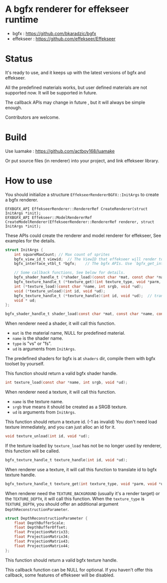 A bgfx renderer for effekseer runtime
=====

* bgfx : https://github.com/bkaradzic/bgfx
* effekseer : https://github.com/effekseer/Effekseer

Status
======

It's ready to use, and it keeps up with the latest versions of bgfx and effekseer.

All the predefined materials works, but user defined materials are not supported now. It will be supported in future.

The callback APIs may change in future , but it will always be simple enough.

Contributors are welcome.

Build
=====

Use luamake : https://github.com/actboy168/luamake

Or put source files (in renderer) into your project, and link effekseer library.

How to use
==========

You should initialize a structure `EffekseerRendererBGFX::InitArgs` to create a bgfx renderer.

```
EFXBGFX_API EffekseerRenderer::RendererRef CreateRenderer(struct InitArgs *init);
EFXBGFX_API Effekseer::ModelRendererRef CreateModelRenderer(EffekseerRenderer::RendererRef renderer, struct InitArgs *init);
```

These APIs could create the renderer and model renderer for effekseer, See examples for the details.

```C
struct InitArgs {
	int squareMaxCount;	// Max count of sprites
	bgfx_view_id_t viewid;	// The ViewID that effekseer will render to.
	bgfx_interface_vtbl_t *bgfx;	// The bgfx APIs. Use `bgfx_get_interface()`.

	// Some callback functions, See below for details.
	bgfx_shader_handle_t (*shader_load)(const char *mat, const char *name, const char *type, void *ud);
	bgfx_texture_handle_t (*texture_get)(int texture_type, void *parm, void *ud);	// background or depth (with param)
	int (*texture_load)(const char *name, int srgb, void *ud);
	void (*texture_unload)(int id, void *ud);
	bgfx_texture_handle_t (*texture_handle)(int id, void *ud);	// translate id to handle
	void * ud;
};
```

```C
bgfx_shader_handle_t shader_load(const char *mat, const char *name, const char *type, void *ud);
```

When renderer need a shader, it will call this function.
* `mat` is the material name, NULL for predefined material.
* `name` is the shader name.
* `type` is "vs" or "fs".
* `ud` is arguments from `InitArgs`.

The predefined shaders for bgfx is at `shaders` dir, compile them with bgfx toolset by yourself.

This function should return a valid bgfx shader handle.

```C
int texture_load(const char *name, int srgb, void *ud);
```

When renderer need a texture, it will call this function.
* `name` is the texture name.
* `srgb` true means it should be created as a SRGB texture.
* `ud` is arguments from `InitArgs`.

This function should return a texture id. (-1 as invalid)
You don't need load texture immediately, and you can just alloc an id for it.

```C
void texture_unload(int id, void *ud);

```
If the texture loaded by `texture_load` has not be no longer used by renderer, this function will be called.

```C
bgfx_texture_handle_t texture_handle(int id, void *ud);
```

When renderer use a texture, it will call this function to translate id to bgfx texture handle.


```C
bgfx_texture_handle_t texture_get(int texture_type, void *parm, void *ud);
```
When renderer need the `TEXTURE_BACKGROUND` (usually it's a render target) or the `TEXTURE_DEPTH`, it will call this function.
When the `texture_type` is `TEXTURE_DEPTH`, you should offer an additional argument `DepthReconstructionParameter`.

```C
struct DepthReconstructionParameter {
	float DepthBufferScale;
	float DepthBufferOffset;
	float ProjectionMatrix33;
	float ProjectionMatrix34;
	float ProjectionMatrix43;
	float ProjectionMatrix44;
};
```

This function should return a valid bgfx texture handle.

This callback function can be NULL for optional. If you haven't offer this callback, some features of effekseer will be disabled.
